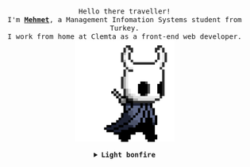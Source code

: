 <p align="center">
  <br>
  <samp>
    Hello there traveller!
    <br>I'm <b><a rel="nofollow noopener noreferrer" target="_blank" href="https://gwyndev.com">Mehmet</a></b>, a Management Infomation Systems student from Turkey.<br>
    I work from home at Clemta as a front-end web developer.

</samp>

  <img src="https://raw.githubusercontent.com/TanZng/TanZng/master/assets/hollor_knight3.gif" width="200"/>

</p>


<details align="center">

<summary> <b> <samp> Light bonfire </samp></b></summary>
<samp>
 <b><h2 style="color: #fc6203">B O N F I R E &nbsp; L I T !</h2> </b>

<img src="https://raw.githubusercontent.com/TanZng/TanZng/master/assets/bonefire.gif" width="200"/>

<p align="center">
  <br><a rel="nofollow noopener noreferrer" target="_blank" href="https://www.linkedin.com/in/gwyndev/">
  <img src="https://raw.githubusercontent.com/TanZng/TanZng/master/assets/linkedin.png" width="30px" alt="LinkedIn"></a>
</p> 


</samp>
</details>
